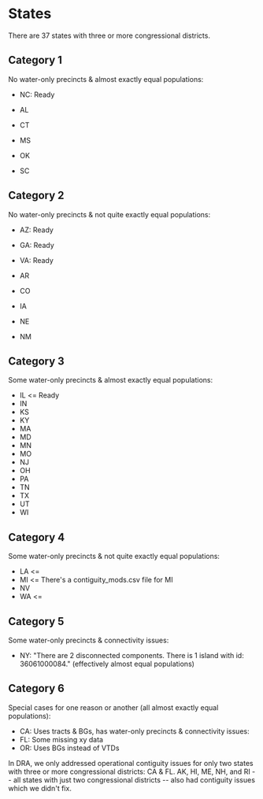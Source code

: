 # States

There are 37 states with three or more congressional districts.

## Category 1

No water-only precincts & almost exactly equal populations:

- NC: Ready

- AL
- CT
- MS
- OK
- SC

## Category 2

No water-only precincts & not quite exactly equal populations:

- AZ: Ready
- GA: Ready
- VA: Ready

- AR
- CO
- IA
- NE
- NM

## Category 3

Some water-only precincts & almost exactly equal populations:

- IL <= Ready
- IN
- KS
- KY
- MA
- MD
- MN
- MO
- NJ
- OH
- PA
- TN
- TX
- UT
- WI

## Category 4

Some water-only precincts & not quite exactly equal populations:

- LA <=
- MI <= There's a contiguity_mods.csv file for MI
- NV
- WA <=

## Category 5

Some water-only precincts & connectivity issues:

- NY: "There are 2 disconnected components. There is 1 island with id: 36061000084." (effectively almost equal populations)

## Category 6

Special cases for one reason or another (all almost exactly equal populations):

- CA: Uses tracts & BGs, has water-only precincts & connectivity issues:
- FL: Some missing xy data
- OR: Uses BGs instead of VTDs

In DRA, we only addressed operational contiguity issues for only two states with three or more congressional districts: CA & FL.
AK, HI, ME, NH, and RI -- all states with just two congressional districts -- also had contiguity issues which we didn't fix.
